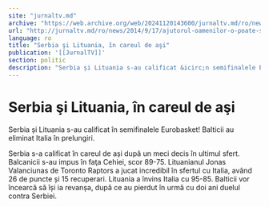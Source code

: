 ```yaml
---
site: "jurnaltv.md"
archive: "https://web.archive.org/web/20241120143600/jurnaltv.md/ro/news/2014/9/17/ajutorul-oamenilor-o-poate-salva-10059525/"
url: "http://jurnaltv.md/ro/news/2014/9/17/ajutorul-oamenilor-o-poate-salva-10059525/"
language: ro
title: "Serbia şi Lituania, în careul de aşi"
publication: '[[JurnalTV]]'
section: politic
description: "Serbia și Lituania s-au calificat &icirc;n semifinalele Eurobasket! Balticii au eliminat Italia &icirc;n prelungiri."
---
```


# Serbia şi Lituania, în careul de aşi

Serbia și Lituania s-au calificat în semifinalele Eurobasket! Balticii au eliminat Italia în prelungiri.

Serbia s-a calificat în careul de ași după un meci decis în ultimul sfert. Balcanicii s-au impus în faţa Cehiei, scor 89-75. Lituanianul Jonas Valanciunas de Toronto Raptors a jucat incredibil în sfertul cu Italia, având 26 de puncte și 15 recuperari. Lituania a învins Italia cu 95-85. Balticii vor încearcă să își ia revanșa, după ce au pierdut în urmă cu doi ani duelul contra Serbiei.